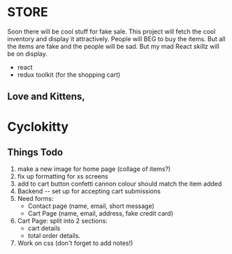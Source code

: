 # STORE
Soon there will be cool stuff for fake sale.
This project will fetch the cool inventory and display it attractively. People will BEG to buy the items. But all the items are fake and the people will be sad. But my mad React skillz will be on display.

- react
- redux toolkit (for the shopping cart)

## Love and Kittens,
# Cyclokitty

## Things Todo
1. make a new image for home page (collage of items?)
2. fix up formatting for xs screens
3. add to cart button confetti cannon colour should match the item added
4. Backend -- set up for accepting cart submissions
5. Need forms:
    * Contact page (name, email, short message)
    * Cart Page (name, email, address, fake credit card)
6. Cart Page: split into 2 sections: 
    * cart details 
    * total order details.
7. Work on css (don't forget to add notes!)